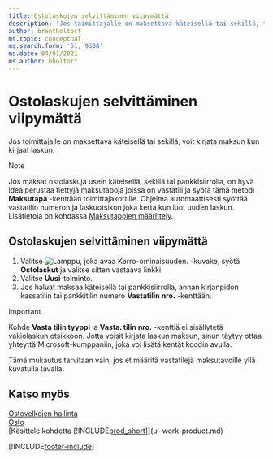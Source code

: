 ```yaml
---
title: Ostolaskujen selvittäminen viipymättä
description: 'Jos toimittajalle on maksettava käteisellä tai sekillä, tarvittava kirjaus voidaan tehdä laskua kirjattaessa.'
author: brentholtorf
ms.topic: conceptual
ms.search.form: '51, 9308'
ms.date: 04/01/2021
ms.author: bholtorf
---
```

# <a name="settle-purchase-invoices-promptly" />Ostolaskujen selvittäminen viipymättä

Jos toimittajalle on maksettava käteisellä tai sekillä, voit kirjata maksun kun kirjaat laskun.  

> [!NOTE]  
> Jos maksat ostolaskuja usein käteisellä, sekillä tai pankkisiirrolla, on hyvä idea perustaa tiettyjä maksutapoja joissa on vastatili ja syötä tämä metodi **Maksutapa** -kenttään toimittajakortille. Ohjelma automaattisesti syöttää vastatilin numeron ja laskuotsikon joka kerta kun luot uuden laskun. Lisätietoja on kohdassa [Maksutapojen määrittely](finance-payment-methods.md).  

## <a name="to-settle-purchase-invoices-promptly" />Ostolaskujen selvittäminen viipymättä

1. Valitse ![Lamppu, joka avaa Kerro-ominaisuuden.](media/ui-search/search_small.png "Kerro, mitä haluat tehdä") -kuvake, syötä **Ostolaskut** ja valitse sitten vastaava linkki.  
2. Valitse **Uusi**-toiminto.  
3. Jos haluat maksaa käteisellä tai pankkisiirrolla, annan kirjanpidon kassatilin tai pankkitilin numero **Vastatilin nro.** -kenttään.  

> [!IMPORTANT]  
> Kohde **Vasta tilin tyyppi** ja **Vasta. tilin nro.** -kenttiä ei sisällytetä vakiolaskun otsikkoon. Jotta voisit kirjata laskun maksun, sinun täytyy ottaa yhteyttä Microsoft-kumppaniin, joka voi lisätä kentät koodin avulla.  
>
> Tämä mukautus tarvitaan vain, jos et määritä vastatilejä maksutavoille yllä kuvatulla tavalla.

## <a name="see-also" />Katso myös

[Ostovelkojen hallinta](payables-manage-payables.md)  
[Osto](purchasing-manage-purchasing.md)  
[Käsittele kohdetta [!INCLUDE[prod_short](includes/prod_short.md)]](ui-work-product.md)  


[!INCLUDE[footer-include](includes/footer-banner.md)]
